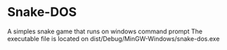 # Snake-DOS
A simples snake game that runs on windows command prompt
The executable file is located on dist/Debug/MinGW-Windows/snake-dos.exe
